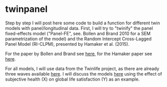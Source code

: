 # twinpanel
Step by step I will post here some code to build a function for different twin models with panel/longitudinal data. 
First, I will try to "twinify" the panel fixed-effects model ("Panel-FE", see. Bollen and Brand 2010 for a SEM parametrization of the model) and the Random Intercept Cross-Lagged Panel Model (RI-CLPM), presented by Hamaker et al. (2015). 

For the paper by Bollen and Brand see [here](https://doi.org/10.1353/sof.2010.0072), for the Hamaker paper see [here](https://doi.org/10.1037/a0038889).

For all models, I will use data from the Twinlife project, as there are already three waves available [here](https://dbk.gesis.org/dbksearch/sdesc2.asp?no=6701&db=e&notabs=1). I will discuss the models [here](https://mirkoruks.github.io/) using the effect of subjective health (X) on global life satisfaction (Y) as an example. 
